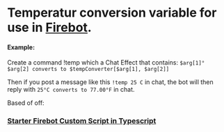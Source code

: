 # Temperatur conversion variable for use in [Firebot](https://github.com/crowbartools/Firebot).

#### Example:

Create a command !temp which a Chat Effect that contains:
`$arg[1]°$arg[2] converts to $tempConverter[$arg[1], $arg[2]]`

Then if you post a message like this `!temp 25 C` in chat, the bot will then reply with `25°C converts to 77.00°F` in chat.

Based of off:
### [Starter Firebot Custom Script in Typescript](https://github.com/crowbartools/firebot-custom-script-starter)
